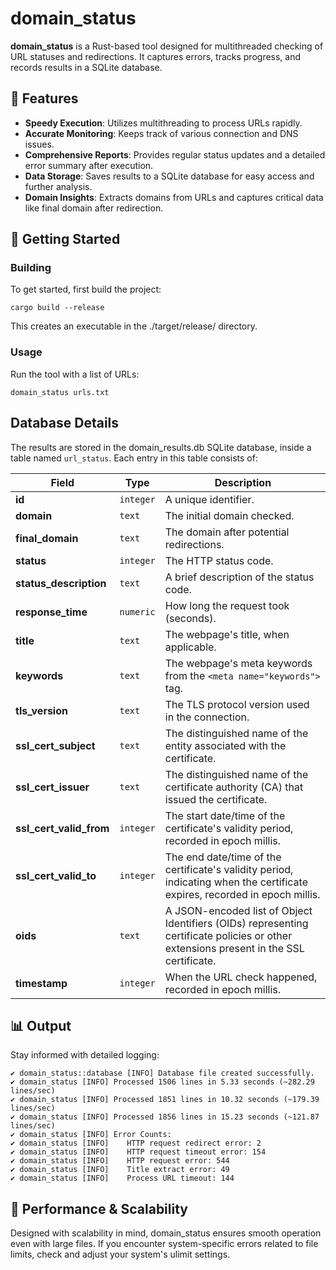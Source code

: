 # domain_status
**domain_status** is a Rust-based tool designed for multithreaded checking of URL statuses and redirections. It captures errors, tracks progress, and records results in a SQLite database.

## 🌟 Features

* **Speedy Execution**: Utilizes multithreading to process URLs rapidly.
* **Accurate Monitoring**: Keeps track of various connection and DNS issues.
* **Comprehensive Reports**: Provides regular status updates and a detailed error summary after execution.
* **Data Storage**: Saves results to a SQLite database for easy access and further analysis.
* **Domain Insights**: Extracts domains from URLs and captures critical data like final domain after redirection.

## 🔧 Getting Started

### Building
To get started, first build the project:

    cargo build --release

This creates an executable in the ./target/release/ directory.

### Usage
Run the tool with a list of URLs:

    domain_status urls.txt

## Database Details
The results are stored in the domain_results.db SQLite database, inside a table named `url_status`. Each entry in this table consists of:

| Field                   | Type      | Description                                                                                                                            |
|-------------------------|-----------|----------------------------------------------------------------------------------------------------------------------------------------|
| **id**                  | `integer` | A unique identifier.                                                                                                                   |
| **domain**              | `text`    | The initial domain checked.                                                                                                            |
| **final_domain**        | `text`    | The domain after potential redirections.                                                                                               |
| **status**              | `integer` | The HTTP status code.                                                                                                                  |
| **status_description**  | `text`    | A brief description of the status code.                                                                                                |
| **response_time**       | `numeric` | How long the request took (seconds).                                                                                                   |
| **title**               | `text`    | The webpage's title, when applicable.                                                                                                  |
| **keywords**            | `text`    | The webpage's meta keywords from the `<meta name="keywords">` tag.                                                                     |
| **tls_version**         | `text`    | The TLS protocol version used in the connection.                                                                                       |
| **ssl_cert_subject**    | `text`    | The distinguished name of the entity associated with the certificate.                                                                  |
| **ssl_cert_issuer**     | `text`    | The distinguished name of the certificate authority (CA) that issued the certificate.                                                  |
| **ssl_cert_valid_from** | `integer` | The start date/time of the certificate's validity period, recorded in epoch millis.                                                    |
| **ssl_cert_valid_to**   | `integer` | The end date/time of the certificate's validity period, indicating when the certificate expires, recorded in epoch millis.             |
| **oids**                | `text`    | A JSON-encoded list of Object Identifiers (OIDs) representing certificate policies or other extensions present in the SSL certificate. |
| **timestamp**           | `integer` | When the URL check happened, recorded in epoch millis.                                                                                 |


## 📊 Output
Stay informed with detailed logging:

```plaintext
✔️ domain_status::database [INFO] Database file created successfully.
✔️ domain_status [INFO] Processed 1506 lines in 5.33 seconds (~282.29 lines/sec)
✔️ domain_status [INFO] Processed 1851 lines in 10.32 seconds (~179.39 lines/sec)
✔️ domain_status [INFO] Processed 1856 lines in 15.23 seconds (~121.87 lines/sec)
✔️ domain_status [INFO] Error Counts:
✔️ domain_status [INFO]    HTTP request redirect error: 2
✔️ domain_status [INFO]    HTTP request timeout error: 154
✔️ domain_status [INFO]    HTTP request error: 544
✔️ domain_status [INFO]    Title extract error: 49
✔️ domain_status [INFO]    Process URL timeout: 144
```

## 🚀 Performance & Scalability
Designed with scalability in mind, domain_status ensures smooth operation even with large files. If you encounter system-specific errors related to file limits, check and adjust your system's ulimit settings.
